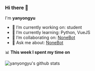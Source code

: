 ### Hi there 👋

I'm **yanyongyu**

- 🔭 I’m currently working on: student
- 🌱 I’m currently learning: Python, VueJS
- 👯 I’m collaborating on: [NoneBot](github.com/nonebot)
- 💬 Ask me about: [NoneBot](github.com/nonebot)

📊 **This week I spent my time on**

<!--START_SECTION:waka-->
<!--END_SECTION:waka-->

![yanyongyu's github stats](https://github-readme-stats.vercel.app/api?username=yanyongyu&count_private=true&show_icons=true)
